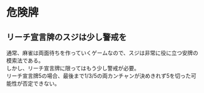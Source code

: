 # 危険牌

## リーチ宣言牌のスジは少し警戒を

通常、麻雀は両面待ちを作っていくゲームなので、スジは非常に役に立つ安牌の模索法である。  
しかし、リーチ宣言牌に限ってはもう少し警戒が必要。  
リーチ宣言牌5の場合、最後まで1/3/5の両カンチャンが決めきれず5を切った可能性が否定できない。  

## 
